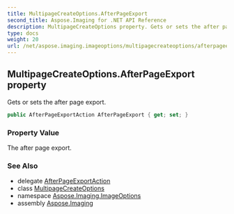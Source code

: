 ```yaml
---
title: MultipageCreateOptions.AfterPageExport
second_title: Aspose.Imaging for .NET API Reference
description: MultipageCreateOptions property. Gets or sets the after page export
type: docs
weight: 20
url: /net/aspose.imaging.imageoptions/multipagecreateoptions/afterpageexport/
---
```

## MultipageCreateOptions.AfterPageExport property

Gets or sets the after page export.

```csharp
public AfterPageExportAction AfterPageExport { get; set; }
```

### Property Value

The after page export.

### See Also

* delegate [AfterPageExportAction](../../afterpageexportaction/)
* class [MultipageCreateOptions](../)
* namespace [Aspose.Imaging.ImageOptions](../../multipagecreateoptions/)
* assembly [Aspose.Imaging](../../../)


